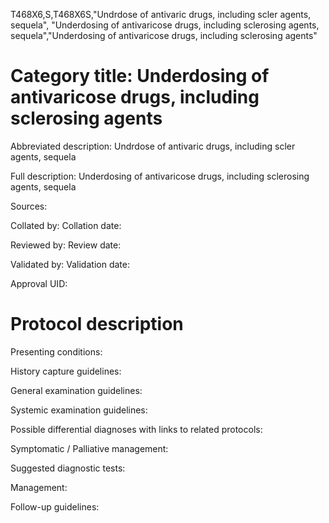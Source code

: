 T468X6,S,T468X6S,"Undrdose of antivaric drugs, including scler agents, sequela", "Underdosing of antivaricose drugs, including sclerosing agents, sequela","Underdosing of antivaricose drugs, including sclerosing agents"
# Category title: Underdosing of antivaricose drugs, including sclerosing agents

Abbreviated description: Undrdose of antivaric drugs, including scler agents, sequela

Full description: Underdosing of antivaricose drugs, including sclerosing agents, sequela

Sources:

Collated by:
Collation date:

Reviewed by:
Review date:

Validated by:
Validation date:

Approval UID:

# Protocol description

Presenting conditions:

History capture guidelines:

General examination guidelines:

Systemic examination guidelines:

Possible differential diagnoses with links to related protocols:

Symptomatic / Palliative management:

Suggested diagnostic tests:

Management:

Follow-up guidelines:
